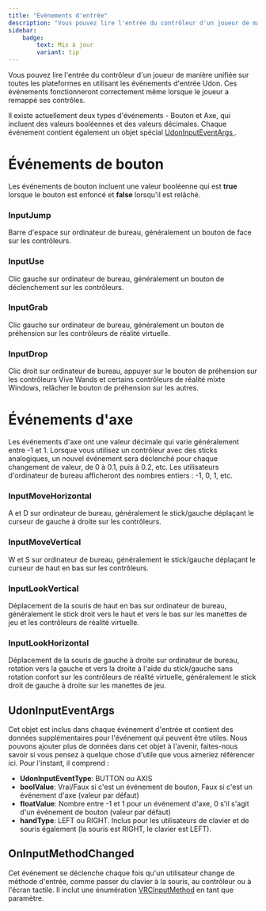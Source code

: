 ```yaml
---
title: "Événements d'entrée"
description: "Vous pouvez lire l'entrée du contrôleur d'un joueur de manière unifiée sur toutes les plateformes en utilisant les événements d'entrée Udon. Ces événements fonctionneront correctement même lorsque le joueur a remappé ses contrôles."
sidebar:
    badge: 
        text: Mis à jour
        variant: tip
---
```


Vous pouvez lire l'entrée du contrôleur d'un joueur de manière unifiée sur toutes les plateformes en utilisant les événements d'entrée Udon. Ces événements fonctionneront correctement même lorsque le joueur a remappé ses contrôles.

Il existe actuellement deux types d'événements - Bouton et Axe, qui incluent des valeurs booléennes et des valeurs décimales. Chaque événement contient également un objet spécial [UdonInputEventArgs ](/mondes/udon/evenements-dentree#UdonInputEventArgs).

# Événements de bouton

Les événements de bouton incluent une valeur booléenne qui est **true** lorsque le bouton est enfoncé et **false** lorsqu'il est relâché.

### InputJump
Barre d'espace sur ordinateur de bureau, généralement un bouton de face sur les contrôleurs.

### InputUse
Clic gauche sur ordinateur de bureau, généralement un bouton de déclenchement sur les contrôleurs.

### InputGrab
Clic gauche sur ordinateur de bureau, généralement un bouton de préhension sur les contrôleurs de réalité virtuelle.

### InputDrop
Clic droit sur ordinateur de bureau, appuyer sur le bouton de préhension sur les contrôleurs Vive Wands et certains contrôleurs de réalité mixte Windows, relâcher le bouton de préhension sur les autres.

# Événements d'axe

Les événements d'axe ont une valeur décimale qui varie généralement entre -1 et 1. Lorsque vous utilisez un contrôleur avec des sticks analogiques, un nouvel événement sera déclenché pour chaque changement de valeur, de 0 à 0.1, puis à 0.2, etc. Les utilisateurs d'ordinateur de bureau afficheront des nombres entiers : -1, 0, 1, etc.

### InputMoveHorizontal
A et D sur ordinateur de bureau, généralement le stick/gauche déplaçant le curseur de gauche à droite sur les contrôleurs.

### InputMoveVertical
W et S sur ordinateur de bureau, généralement le stick/gauche déplaçant le curseur de haut en bas sur les contrôleurs.

### InputLookVertical
Déplacement de la souris de haut en bas sur ordinateur de bureau, généralement le stick droit vers le haut et vers le bas sur les manettes de jeu et les contrôleurs de réalité virtuelle.

### InputLookHorizontal
Déplacement de la souris de gauche à droite sur ordinateur de bureau, rotation vers la gauche et vers la droite à l'aide du stick/gauche sans rotation confort sur les contrôleurs de réalité virtuelle, généralement le stick droit de gauche à droite sur les manettes de jeu.

## UdonInputEventArgs

Cet objet est inclus dans chaque événement d'entrée et contient des données supplémentaires pour l'événement qui peuvent être utiles. Nous pouvons ajouter plus de données dans cet objet à l'avenir, faites-nous savoir si vous pensez à quelque chose d'utile que vous aimeriez référencer ici. Pour l'instant, il comprend :

- **UdonInputEventType**: BUTTON ou AXIS
- **boolValue**: Vrai/Faux si c'est un événement de bouton, Faux si c'est un événement d'axe (valeur par défaut)
- **floatValue**: Nombre entre -1 et 1 pour un événement d'axe, 0 s'il s'agit d'un événement de bouton (valeur par défaut)
- **handType**: LEFT ou RIGHT. Inclus pour les utilisateurs de clavier et de souris également (la souris est RIGHT, le clavier est LEFT).

## OnInputMethodChanged
Cet événement se déclenche chaque fois qu'un utilisateur change de méthode d'entrée, comme passer du clavier à la souris, au contrôleur ou à l'écran tactile. Il inclut une énumération [VRCInputMethod](/worlds/udon/graph/type-nodes/#vrcsdkbasevrcinputmethod) en tant que paramètre.